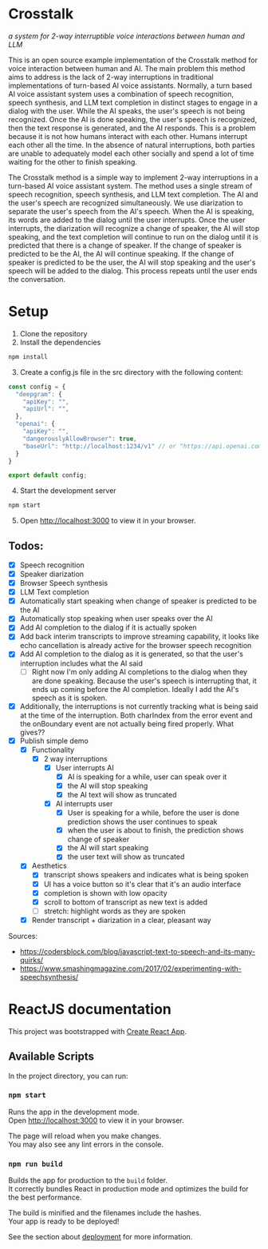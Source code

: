 # Crosstalk
_a system for 2-way interruptible voice interactions between human and LLM_

This is an open source example implementation of the Crosstalk method for voice interaction between human and AI. The main problem this method aims to address is the lack of 2-way interruptions in traditional implementations of turn-based AI voice assistants. Normally, a turn based AI voice assistant system uses a combination of speech recognition, speech synthesis, and LLM text completion in distinct stages to engage in a dialog with the user. While the AI speaks, the user's speech is not being recognized. Once the AI is done speaking, the user's speech is recognized, then the text response is generated, and the AI responds. This is a problem because it is not how humans interact with each other. Humans interrupt each other all the time. In the absence of natural interruptions, both parties are unable to adequately model each other socially and spend a lot of time waiting for the other to finish speaking.

The Crosstalk method is a simple way to implement 2-way interruptions in a turn-based AI voice assistant system. The method uses a single stream of speech recognition, speech synthesis, and LLM text completion. The AI and the user's speech are recognized simultaneously. We use diarization to separate the user's speech from the AI's speech. When the AI is speaking, its words are added to the dialog until the user interrupts. Once the user interrupts, the diarization will recognize a change of speaker, the AI will stop speaking, and the text completion will continue to run on the dialog until it is predicted that there is a change of speaker. If the change of speaker is predicted to be the AI, the AI will continue speaking. If the change of speaker is predicted to be the user, the AI will stop speaking and the user's speech will be added to the dialog. This process repeats until the user ends the conversation.

# Setup
1. Clone the repository
2. Install the dependencies
```bash
npm install
```
3. Create a config.js file in the src directory with the following content:
```javascript
const config = {
  "deepgram": {
    "apiKey": "",
    "apiUrl": "",
  },
  "openai": {
    "apiKey": "",
    "dangerouslyAllowBrowser": true,
    "baseUrl": "http://localhost:1234/v1" // or "https://api.openai.com/v1"
  }
}

export default config;
```
4. Start the development server
```bash
npm start
```
5. Open [http://localhost:3000](http://localhost:3000) to view it in your browser.

## Todos:
- [x] Speech recognition
- [x] Speaker diarization
- [x] Browser Speech synthesis
- [x] LLM Text completion
- [x] Automatically start speaking when change of speaker is predicted to be the AI
- [x] Automatically stop speaking when user speaks over the AI
- [x] Add AI completion to the dialog if it is actually spoken
- [x] Add back interim transcripts to improve streaming capability, it looks like echo cancellation is already active for the browser speech recognition
- [x] Add AI completion to the dialog as it is generated, so that the user's interruption includes what the AI said
  - [ ] Right now I'm only adding AI completions to the dialog when they are done speaking. Because the user's speech is interrupting that, it ends up coming before the AI completion. Ideally I add the AI's speech as it is spoken.
- [x] Additionally, the interruptions is not currently tracking what is being said at the time of the interruption. Both charIndex from the error event and the onBoundary event are not actually being fired properly. What gives??
- [x] Publish simple demo
  - [x] Functionality
    - [x] 2 way interruptions
      - [x] User interrupts AI
        - [x] AI is speaking for a while, user can speak over it
        - [x] the AI will stop speaking
        - [x] the AI text will show as truncated
      - [x] AI interrupts user
        - [x] User is speaking for a while, before the user is done prediction shows the user continues to speak
        - [x] when the user is about to finish, the prediction shows change of speaker
        - [x] the AI will start speaking
        - [x] the user text will show as truncated
  - [x] Aesthetics
    - [x] transcript shows speakers and indicates what is being spoken
    - [x] UI has a voice button so it's clear that it's an audio interface
    - [x] completion is shown with low opacity
    - [x] scroll to bottom of transcript as new text is added
    - [ ] stretch: highlight words as they are spoken
  - [x] Render transcript + diarization in a clear, pleasant way

Sources:
* https://codersblock.com/blog/javascript-text-to-speech-and-its-many-quirks/
* https://www.smashingmagazine.com/2017/02/experimenting-with-speechsynthesis/


# ReactJS documentation

This project was bootstrapped with [Create React App](https://github.com/facebook/create-react-app).

## Available Scripts

In the project directory, you can run:

### `npm start`

Runs the app in the development mode.\
Open [http://localhost:3000](http://localhost:3000) to view it in your browser.

The page will reload when you make changes.\
You may also see any lint errors in the console.

### `npm run build`

Builds the app for production to the `build` folder.\
It correctly bundles React in production mode and optimizes the build for the best performance.

The build is minified and the filenames include the hashes.\
Your app is ready to be deployed!

See the section about [deployment](https://facebook.github.io/create-react-app/docs/deployment) for more information.

